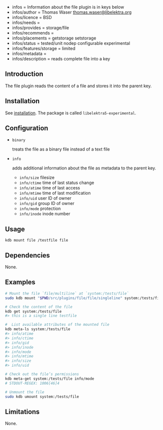 - infos = Information about the file plugin is in keys below
- infos/author = Thomas Waser <thomas.waser@libelektra.org>
- infos/licence = BSD
- infos/needs =
- infos/provides = storage/file
- infos/recommends =
- infos/placements = getstorage setstorage
- infos/status = tested/unit nodep configurable experimental
- infos/features/storage = limited
- infos/metadata =
- infos/description = reads complete file into a key

## Introduction

The file plugin reads the content of a file and stores it into the parent key.

## Installation

See [installation](/doc/INSTALL.md).
The package is called `libelektra5-experimental`.

## Configuration

- `binary`

  treats the file as a binary file instead of a text file

- `info`

  adds additional information about the file as metadata to the parent key.

  - `info/size` filesize
  - `info/ctime` time of last status change
  - `info/atime` time of last access
  - `info/mtime` time of last modification
  - `info/uid` user ID of owner
  - `info/gid` group ID of owner
  - `info/mode` protection
  - `info/inode` inode number

## Usage

`kdb mount file /testfile file`

## Dependencies

None.

## Examples

```sh
# Mount the file `file/multiline` at `system:/tests/file`
sudo kdb mount "$PWD/src/plugins/file/file/singleline" system:/tests/file file info=

# Check the content of the file
kdb get system:/tests/file
#> this is a single line testfile

#  List available attributes of the mounted file
kdb meta-ls system:/tests/file
#> info/atime
#> info/ctime
#> info/gid
#> info/inode
#> info/mode
#> info/mtime
#> info/size
#> info/uid

# Check out the file’s permissions
kdb meta-get system:/tests/file info/mode
# STDOUT-REGEX: 1006[46]4

# Unmount the file
sudo kdb umount system:/tests/file
```

## Limitations

None.
